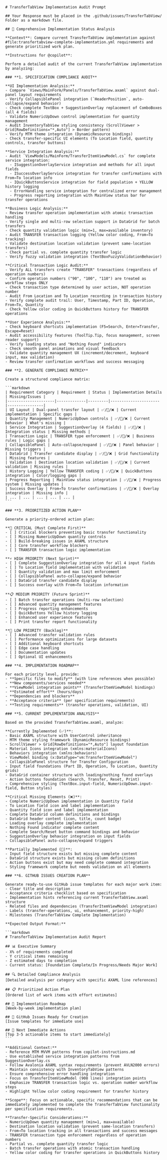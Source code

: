 ````prompt
# TransferTabView Implementation Audit Prompt

## Your Response must be placed in the .github/issues/TransferTabView/ Folder as a markdown file.

## 🎯 Comprehensive Implementation Status Analysis

**Context**: Compare current TransferTabView implementation against #file:transfertabview-complete-implementation.yml requirements and generate prioritized work plan.

**Instructions for @copilot**:

Perform a detailed audit of the current TransferTabView implementation by analyzing:

### **1. SPECIFICATION COMPLIANCE AUDIT**

**UI Implementation Analysis:**
- Compare `Views/MainForm/Panels/TransferTabView.axaml` against dual-panel layout requirements
- Verify CollapsiblePanel integration (`HeaderPosition`, auto-collapse/expand behavior)
- Check complete TextBox + SuggestionOverlay replacement of ComboBoxes (all 4 fields)
- Validate NumericUpDown control implementation for quantity management
- Audit InventoryTabView styling consistency (ScrollViewer > Grid[RowDefinitions="*,Auto"] > Border pattern)
- Verify MTM theme integration (DynamicResource bindings)
- Check transfer-specific UI elements (To Location field, quantity controls, transfer buttons)

**Service Integration Analysis:**
- Audit `ViewModels/MainForm/TransferItemViewModel.cs` for complete service integration:
  - ISuggestionOverlayService integration and methods for all input fields
  - ISuccessOverlayService integration for transfer confirmations with From→To location info
  - IQuickButtonsService integration for field population + YELLOW history logging
  - ErrorHandling service integration for centralized error management
  - Progress reporting integration with MainView status bar for transfer operations

**Business Logic Analysis:**
- Review transfer operation implementation with atomic transaction handling
- Verify single and multi-row selection support in DataGrid for batch transfers
- Check quantity validation logic (min=1, max=available inventory)
- Audit TRANSFER transaction logging (Yellow color coding, From→To tracking)
- Validate destination location validation (prevent same-location transfers)
- Check partial vs. complete quantity transfer logic
- Verify fuzzy validation integration (TextBoxFuzzyValidationBehavior)

**Critical Transaction Logic Audit:**
- Verify ALL transfers create "TRANSFER" transactions (regardless of operation numbers)
- Confirm operation numbers ("90", "100", "110") are treated as workflow steps ONLY
- Check transaction type determined by user action, NOT operation number
- Audit From Location and To Location recording in transaction history
- Verify complete audit trail: User, Timestamp, Part ID, Operation, From→To, Quantity
- Check Yellow color coding in QuickButtons history for TRANSFER operations

**User Experience Analysis:**
- Check keyboard shortcuts implementation (F5=Search, Enter=Transfer, Escape=Reset)
- Audit accessibility features (ToolTip.Tip, focus management, screen reader support)
- Verify loading states and "Nothing Found" indicators
- Check smooth panel animations and visual feedback
- Validate quantity management UX (increment/decrement, keyboard input, max validation)
- Review transfer confirmation workflows and success messaging

### **2. GENERATE COMPLIANCE MATRIX**

Create a structured compliance matrix:

```markdown
| Requirement Category | Requirement | Status | Implementation Details | Missing/Issues |
|---------------------|-------------|---------|----------------------|----------------|
| UI Layout | Dual-panel transfer layout | ✅/🔄/❌ | Current implementation | Specific gaps |
| Quantity Management | NumericUpDown controls | ✅/🔄/❌ | Current behavior | What's missing |
| Service Integration | SuggestionOverlay (4 fields) | ✅/🔄/❌ | Integration status | Missing methods |
| Transaction Logic | TRANSFER type enforcement | ✅/🔄/❌ | Business rules | Logic gaps |
| CollapsiblePanel | Auto-collapse/expand | ✅/🔄/❌ | Panel behavior | Missing triggers |
| DataGrid | Transfer candidate display | ✅/🔄/❌ | Grid functionality | Missing features |
| Validation | Destination location validation | ✅/🔄/❌ | Current validation | Missing rules |
| History Logging | Yellow TRANSFER coding | ✅/🔄/❌ | QuickButtons integration | Color/logging gaps |
| Progress Reporting | MainView status integration | ✅/🔄/❌ | Progress system | Missing updates |
| Success Overlay | From→To transfer confirmations | ✅/🔄/❌ | Overlay integration | Missing info |
| ... | ... | ... | ... | ... |
```

### **3. PRIORITIZED ACTION PLAN**

Generate a priority-ordered action plan:

**🚨 CRITICAL (Must Complete First)**
- [ ] Critical blockers preventing basic transfer functionality
- [ ] Missing NumericUpDown quantity controls
- [ ] Build-breaking issues in AXAML structure
- [ ] Core transfer workflow blockers
- [ ] TRANSFER transaction logic implementation

**⚡ HIGH PRIORITY (Next Sprint)**  
- [ ] Complete SuggestionOverlay integration for all 4 input fields
- [ ] To Location field implementation with validation
- [ ] Quantity validation and max limit enforcement
- [ ] CollapsiblePanel auto-collapse/expand behavior
- [ ] DataGrid transfer candidate display
- [ ] Success overlay with From→To location information

**📋 MEDIUM PRIORITY (Future Sprint)**
- [ ] Batch transfer operations (multi-row selection)
- [ ] Advanced quantity management features
- [ ] Progress reporting enhancements
- [ ] QuickButtons Yellow history logging
- [ ] Enhanced user experience features
- [ ] Print transfer report functionality

**📝 LOW PRIORITY (Backlog)**
- [ ] Advanced transfer validation rules
- [ ] Performance optimizations for large datasets
- [ ] Additional keyboard shortcuts
- [ ] Edge case handling
- [ ] Documentation updates
- [ ] Optional UI enhancements

### **4. IMPLEMENTATION ROADMAP**

For each priority level, provide:
- **Specific files to modify** (with line references when possible)
- **New components/services needed** 
- **ViewModel integration points** (TransferItemViewModel bindings)
- **Estimated effort** (hours/days)
- **Dependencies and blockers**
- **Acceptance criteria** (per specification requirements)
- **Testing requirements** (transfer operations, validation, UI)

### **5. CURRENT IMPLEMENTATION ANALYSIS**

Based on the provided TransferTabView.axaml, analyze:

**Currently Implemented (✅)**:
- Basic AXAML structure with UserControl inheritance
- MTM theme styling framework (DynamicResource bindings)  
- ScrollViewer > Grid[RowDefinitions="*,Auto"] layout foundation
- Material Icons integration (xmlns:materialIcons)
- Behaviors integration (xmlns:behaviors)
- ViewModel binding (x:DataType="vm:TransferItemViewModel")
- CollapsiblePanel structure for Transfer Configuration
- Input field foundations (Part ID, Operation, To Location, Quantity grids)
- DataGrid container structure with loading/nothing found overlays
- Action buttons foundation (Search, Transfer, Reset, Print)
- Comprehensive styling (TextBox.input-field, NumericUpDown.input-field, Button styles)

**Critical Missing Elements (❌)**:
- Complete NumericUpDown implementation in Quantity field
- To Location field icon and label implementation
- Quantity field icon and label implementation  
- Complete DataGrid column definitions and bindings
- DataGrid header content (icon, title, count badge)
- Loading overlay complete implementation
- Nothing Found indicator complete content
- Complete Search/Reset button command bindings and behavior
- SuggestionOverlay behavior integration on input fields
- CollapsiblePanel auto-collapse/expand triggers

**Partially Implemented (🔄)**:
- Input field structure exists but missing complete content
- DataGrid structure exists but missing column definitions
- Action buttons exist but may need complete command integration
- Styling framework complete but needs validation on all elements

### **6. GITHUB ISSUES CREATION PLAN**

Generate ready-to-use GitHub issue templates for each major work item:
- Clear title and description
- Acceptance criteria checklist based on specification
- Implementation hints referencing current TransferTabView.axaml structure
- Related files and dependencies (TransferItemViewModel integration)
- Labels (transfer-operations, ui, enhancement, priority-high)
- Milestones (TransferTabView Complete Implementation)

**Expected Output Format:**

```markdown
# TransferTabView Implementation Audit Report

## 📊 Executive Summary
- X% of requirements completed
- Y critical items remaining  
- Z estimated days to completion
- Current status: [Foundation Complete/In Progress/Needs Major Work]

## 🔍 Detailed Compliance Analysis
[Detailed analysis per category with specific AXAML line references]

## 📋 Prioritized Action Plan
[Ordered list of work items with effort estimates]

## 🚀 Implementation Roadmap
[Week-by-week implementation plan]

## 📝 GitHub Issues Ready for Creation
[Issue templates for immediate use]

## 🎯 Next Immediate Actions
[Top 3-5 actionable items to start immediately]
```

**Additional Context:**
- Reference MTM MVVM patterns from copilot-instructions.md
- Use established service integration patterns from SuggestionOverlay.cs
- Follow Avalonia AXAML syntax requirements (prevent AVLN2000 errors)
- Maintain consistency with InventoryTabView patterns
- Ensure comprehensive error handling integration
- Focus on TransferItemViewModel (908 lines) integration points
- Emphasize TRANSFER transaction logic vs. operation number workflow steps
- Highlight Yellow color coding requirement for transfer history

**Scope**: Focus on actionable, specific recommendations that can be immediately implemented to complete the TransferTabView functionality per specification requirements.

**Transfer-Specific Considerations:**
- NumericUpDown quantity management (min=1, max=available)
- Destination location validation (prevent same-location transfers)
- From→To location tracking in all transactions and success messages
- TRANSFER transaction type enforcement regardless of operation numbers
- Partial vs. complete quantity transfer logic
- Batch transfer operations with atomic transaction handling
- Yellow color coding for transfer operations in QuickButtons history
````
